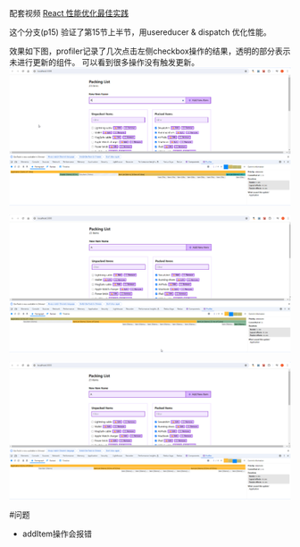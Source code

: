 配套视频 [React 性能优化最佳实践](https://www.bilibili.com/video/BV1Qx4y1L71X/?p=15&spm_id_from=333.1007.top_right_bar_window_history.content.click&vd_source=4aeb91e6098d55d8db9eee128a258e1b)

这个分支(p15) 验证了第15节上半节，用usereducer & dispatch 优化性能。

效果如下图，profiler记录了几次点击左侧checkbox操作的结果，透明的部分表示未进行更新的组件。
可以看到很多操作没有触发更新。
![prof15-01.png](imgs/prof15-01.png)

![prof15-01.png](imgs/prof15-02.png)

![prof15-01.png](imgs/prof15-03.png)



#问题
- addItem操作会报错